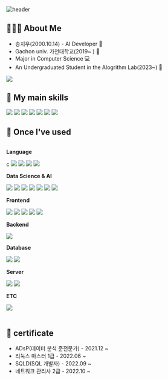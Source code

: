 ![header](https://capsule-render.vercel.app/api?type=rounded&color=timeGradient&text=Welcome%20to%20pinkmustard's%20GitHub%20👋&animation=twinkling&fontSize=40&fontAlignY=50&fontAlign=50&height=180)
## 🧑🏻‍💻 About Me
* 송지우(2000.10.14) - AI Developer 🤖
* Gachon univ. 가천대학교(2019~ ) 🏫
* Major in Computer Science 💻
* An Undergraduated Student in the Alogrithm Lab(2023~) 🔬
<img src="https://github-readme-stats.vercel.app/api/top-langs/?username=pinkmustard&layout=compact&theme=panda"/>

## 💪 My main skills
<div style="display:flex; flex-direction:column; align-items:flex-start;">
     <div>
          <img src="https://img.shields.io/badge/python-3776AB?style=for-the-badge&logo=python&logoColor=white">
          <img src="https://img.shields.io/badge/PyTorch-EE4C2C?style=for-the-badge&logo=PyTorch&logoColor=white"/>
          <img src="https://img.shields.io/badge/tensorflow-FF6F00?style=for-the-badge&logo=tensorflow&logoColor=white">
          <img src="https://img.shields.io/badge/keras-D00000?style=for-the-badge&logo=keras&logoColor=white">
          <img src="https://img.shields.io/badge/scikitlearn-F7931E?style=for-the-badge&logo=scikitlearn&logoColor=white">
          <img src="https://img.shields.io/badge/numpy-013243?style=for-the-badge&logo=numpy&logoColor=white">
          <img src="https://img.shields.io/badge/pandas-150458?style=for-the-badge&logo=pandas&logoColor=white"> 
     </div>
</div>

## 🔨 Once I've used
<div style="display:flex; flex-direction:column; align-items:flex-start;">
     <!-- Language -->
    <p><strong>Language</strong></p>
    <div>
        c
        <img src="https://img.shields.io/badge/C-00599C?style=for-the-badge&logo=C&logoColor=white"/>
        <img src="https://img.shields.io/badge/C++-00599C?style=for-the-badge&logo=cplusplus&logoColor=white">
        <img src="https://img.shields.io/badge/Go-00ADD8?style=for-the-badge&logo=Go&logoColor=white">
        <img src="https://img.shields.io/badge/java-%23ED8B00?style=for-the-badge&logo=openjdk&logoColor=white">
    </div>
     <!-- Data Science & AI -->
    <p><strong>Data Science & AI</strong></p>
    <div>
        <img src="https://img.shields.io/badge/PyTorch-EE4C2C?style=for-the-badge&logo=PyTorch&logoColor=white"/>
        <img src="https://img.shields.io/badge/tensorflow-FF6F00?style=for-the-badge&logo=tensorflow&logoColor=white">
        <img src="https://img.shields.io/badge/keras-D00000?style=for-the-badge&logo=keras&logoColor=white">
        <img src="https://img.shields.io/badge/scikitlearn-F7931E?style=for-the-badge&logo=scikitlearn&logoColor=white">
        <img src="https://img.shields.io/badge/numpy-013243?style=for-the-badge&logo=numpy&logoColor=white">
        <img src="https://img.shields.io/badge/pandas-150458?style=for-the-badge&logo=pandas&logoColor=white">
        <img src="https://img.shields.io/badge/rstudio-75AADB?style=for-the-badge&logo=rstudio&logoColor=white">
    </div>
    <!-- Frontend -->
    <p><strong>Frontend</strong></p>
    <div>
        <img src="https://img.shields.io/badge/html5-E34F26?style=for-the-badge&logo=html5&logoColor=white"> 
        <img src="https://img.shields.io/badge/css-1572B6?style=for-the-badge&logo=css3&logoColor=white"> 
        <img src="https://img.shields.io/badge/javascript-F7DF1E?style=for-the-badge&logo=javascript&logoColor=black"> 
        <img src="https://img.shields.io/badge/bootstrap-7952B3?style=for-the-badge&logo=bootstrap&logoColor=white">
        <img src="https://img.shields.io/badge/fontawesome-339AF0?style=for-the-badge&logo=fontawesome&logoColor=white">
    </div>
    <!-- Backend -->
    <p><strong>Backend</strong></p>
    <div>
        <img src="https://img.shields.io/badge/django-092E20?style=for-the-badge&logo=django&logoColor=white">
    </div>
    <!-- Database -->
    <p><strong>Database</strong></p>
    <div>
        <img src="https://img.shields.io/badge/PostgreSQL-4169E1?style=for-the-badge&logo=PostgreSQL&logoColor=white"/>
        <img src="https://img.shields.io/badge/MySQL-4479A1?style=for-the-badge&logo=MySQL&logoColor=white"/> 
    </div>
    <!-- Server -->
    <p><strong>Server</strong></p>
    <div>
        <img src="https://img.shields.io/badge/linux-FCC624?style=for-the-badge&logo=linux&logoColor=black"> 
        <img src="https://img.shields.io/badge/Amazon AWS-232F3E?style=for-the-badge&logo=amazon aws&logoColor=white">
    </div>
    <!-- ETC -->
    <p><strong>ETC</strong></p>
    <div>
        <img src="https://img.shields.io/badge/docker-2496ED?style=for-the-badge&logo=docker&logoColor=white">
</div><br>
</div>

## 📝 certificate
* ADsP(데이터 분석 준전문가) - 2021.12 ~
* 리눅스 마스터 1급 - 2022.06 ~
* SQLD(SQL 개발자) - 2022.09 ~
* 네트워크 관리사 2급 - 2022.10 ~
